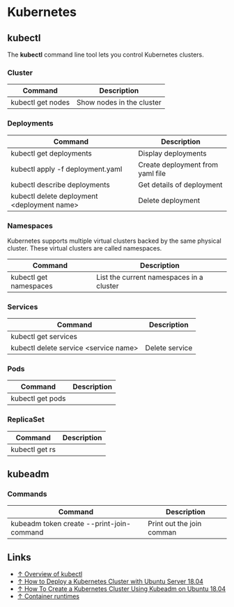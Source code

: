 # Kubernetes

## kubectl

The **kubectl** command line tool lets you control Kubernetes clusters.

### Cluster

Command                          | Description
---------------------------------|-----------------------
kubectl get nodes                | Show nodes in the cluster

### Deployments

Command                                       | Description
----------------------------------------------|-------------
kubectl get deployments                       | Display deployments
kubectl apply -f deployment.yaml              | Create deployment from yaml file
kubectl describe deployments                  | Get details of deployment
kubectl delete deployment \<deployment name>  | Delete deployment

### Namespaces

Kubernetes supports multiple virtual clusters backed by the same physical cluster. These virtual clusters are called namespaces.

Command                                       | Description
----------------------------------------------|-------------
kubectl get namespaces                        | List the current namespaces in a cluster

### Services

Command                                | Description
---------------------------------------|------------------
kubectl get services                   |
kubectl delete service \<service name> | Delete service

### Pods

Command                          | Description
---------------------------------|-----------------------
kubectl get pods                 |

### ReplicaSet

Command                          | Description
---------------------------------|-----------------------
kubectl get rs                   | 

## kubeadm

### Commands

Command                                        | Description
-----------------------------------------------|-----------------------
kubeadm token create --print-join-command      | Print out the join comman

## Links

* [↑ Overview of kubectl](https://kubernetes.io/docs/reference/kubectl/overview/)
* [↑ How to Deploy a Kubernetes Cluster with Ubuntu Server 18.04](https://thenewstack.io/how-to-deploy-a-kubernetes-cluster-with-ubuntu-server-18-04/)
* [↑ How To Create a Kubernetes Cluster Using Kubeadm on Ubuntu 18.04](https://www.digitalocean.com/community/tutorials/how-to-create-a-kubernetes-cluster-using-kubeadm-on-ubuntu-18-04)
* [↑ Container runtimes](https://kubernetes.io/docs/setup/production-environment/container-runtimes/)

